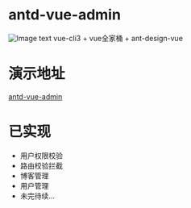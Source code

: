# antd-vue-admin
![Image text](https://github.com/weizhanzhan/antd-vue-admin/blob/master/public/index.PNG)
vue-cli3 + vue全家桶 + ant-design-vue
# 演示地址
<a href="http://admin.zhanwei.xyz">antd-vue-admin</a>

# 已实现
<ul>
    <li>用户权限校验</li>
    <li>路由校验拦截</li>
    <li>博客管理</li>
    <li>用户管理</li>
    <li>未完待续...</li>
</ul>
